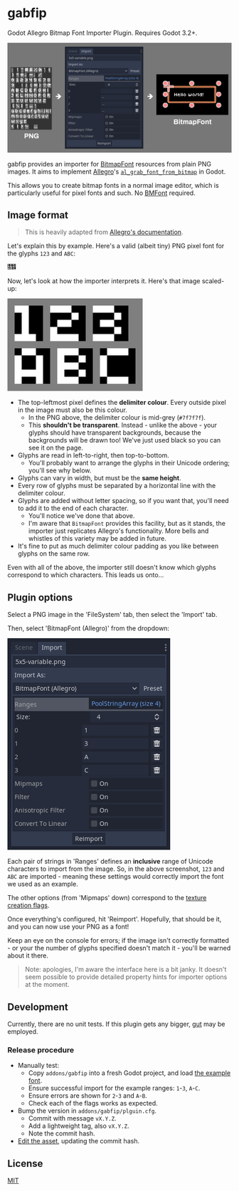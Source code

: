 # gabfip

Godot Allegro Bitmap Font Importer Plugin. Requires Godot 3.2+.

![Diagram](./.images/diagram.png)

gabfip provides an importer for [BitmapFont](https://docs.godotengine.org/en/3.2/classes/class_bitmapfont.html) resources from plain PNG images. It aims to implement [Allegro](https://liballeg.org/)'s [`al_grab_font_from_bitmap`](https://liballeg.org/a5docs/trunk/font.html#al_grab_font_from_bitmap) in Godot.

This allows you to create bitmap fonts in a normal image editor, which is particularly useful for pixel fonts and such. No [BMFont](https://www.angelcode.com/products/bmfont/) required.

## Image format

> This is heavily adapted from [Allegro's documentation](https://liballeg.org/a5docs/trunk/font.html#al_grab_font_from_bitmap).

Let's explain this by example. Here's a valid (albeit tiny) PNG pixel font for the glyphs `123` and `ABC`:

![Example](./.images/example.png)

Now, let's look at how the importer interprets it. Here's that image scaled-up:

![Example at 16x scale](./.images/example-large.png)

* The top-leftmost pixel defines the **delimiter colour**. Every outside pixel in the image must also be this colour.
  * In the PNG above, the delimiter colour is mid-grey (`#7f7f7f`).
  * This **shouldn't be transparent**. Instead - unlike the above - your glyphs should have transparent backgrounds, because the backgrounds will be drawn too! We've just used black so you can see it on the page.
* Glyphs are read in left-to-right, then top-to-bottom.
  * You'll probably want to arrange the glyphs in their Unicode ordering; you'll see why below.
* Glyphs can vary in width, but must be the **same height**.
* Every row of glyphs must be separated by a horizontal line with the delimiter colour.
* Glyphs are added without letter spacing, so if you want that, you'll need to add it to the end of each character.
  * You'll notice we've done that above.
  * I'm aware that `BitmapFont` provides this facility, but as it stands, the importer just replicates Allegro's functionality. More bells and whistles of this variety may be added in future.
* It's fine to put as much delimiter colour padding as you like between glyphs on the same row.

Even with all of the above, the importer still doesn't know which glyphs correspond to which characters. This leads us onto...

## Plugin options

Select a PNG image in the 'FileSystem' tab, then select the 'Import' tab.

Then, select 'BitmapFont (Allegro)' from the dropdown:

![UI](./.images/ui.png)

Each pair of strings in 'Ranges' defines an **inclusive** range of Unicode characters to import from the image. So, in the above screenshot, `123` and `ABC` are imported - meaning these settings would correctly import the font we used as an example.

The other options (from 'Mipmaps' down) correspond to the [texture creation flags](https://docs.godotengine.org/en/3.2/classes/class_texture.html#enum-texture-flags).

Once everything's configured, hit 'Reimport'. Hopefully, that should be it, and you can now use your PNG as a font!

Keep an eye on the console for errors; if the image isn't correctly formatted - or your the number of glyphs specified doesn't match it - you'll be warned about it there.

> Note: apologies, I'm aware the interface here is a bit janky. It doesn't seem possible to provide detailed property hints for importer options at the moment.

## Development

Currently, there are no unit tests. If this plugin gets any bigger, [gut](https://github.com/bitwes/Gut) may be employed.

### Release procedure

* Manually test:
  * Copy `addons/gabfip` into a fresh Godot project, and load [the example font](./.images/example.png).
  * Ensure successful import for the example ranges: `1`-`3`, `A`-`C`.
  * Ensure errors are shown for `2`-`3` and `A`-`B`.
  * Check each of the flags works as expected.
* Bump the version in `addons/gabfip/plguin.cfg`.
  * Commit with message `vX.Y.Z`.
  * Add a lightweight tag, also `vX.Y.Z`.
  * Note the commit hash.
* [Edit the asset](https://godotengine.org/asset-library/asset/598/edit), updating the commit hash.

## License

[MIT](./LICENSE)
